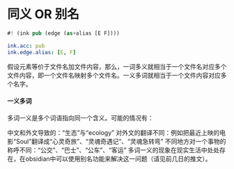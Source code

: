 
# 同义 OR 别名

```rs
#! (ink pub (edge (as+alias [E F])))
```

```yaml
ink.acc: pub
ink.edge.alias: [E, F]
```

假设元素等价于文件名加文件内容，那么，一词多义就相当于一个文件名对应多个文件内容，即一个文件名映射多个文件名。一义多词就相当于一个文件内容对应多个名字。

#### 一义多词

多词一义是多个词语指向同一个含义。可能的情况有：

中文和外文导致的：“生态”与“ecology”
对外文的翻译不同：例如把最近上映的电影“Soul”翻译成“心灵奇旅”、“灵魂奇遇记”、“灵魂急转弯”
不同地方对一个事物的称呼不同：“公交”、“巴士”、“公车”、“客运”
多词一义的现象在现实生活中处处存在，在obsidian中可以使用别名功能来解决这一问题（请见前几日的推文）。
